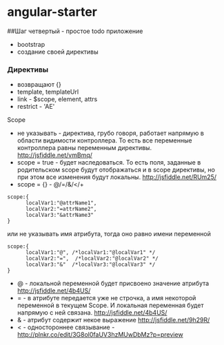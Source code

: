 # angular-starter

##Шаг четвертый - простое todo приложение 

- bootstrap
- создание своей директивы

### Директивы 
- возвращают {}
- template, templateUrl
- link - $scope, element, attrs
- restrict - 'AE'

Scope 
- не указывать - директива, грубо говоря, работает напрямую в области видимости контроллера. То есть все переменные контроллера равны переменным директивы. http://jsfiddle.net/vmBmq/
- scope = true - будет наследоваться. То есть поля, заданные в родительском scope будут отображаться и в scope директивы, но при этом все изменения будут локальны. http://jsfiddle.net/RUm25/
- scope = {} - @/=/&/</+

```
scope:{
      localVar1:"@attrName1",
      localVar2:"=attrName2",
      localVar3:"&attrName3"
}
```

или не указывать имя атрибута, тогда оно равно имени переменной

```
scope:{
      localVar1:"@", /*localVar1:"@localVar1" */
      localVar2:"=",  /*localVar2:"@localVar2" */
      localVar3:"&"  /*localVar3:"@localVar3" */
}
```

- @ - локальной переменной будет присвоено значение атрибута http://jsfiddle.net/4b4US/
- = -  в атрибуте передается уже не строчка, а имя некоторой переменной в текущем Scope. И локальная переменная будет напрямую с ней связана. http://jsfiddle.net/4b4US/
- & - атрибут содержит некое выражение http://jsfiddle.net/9h29R/
- < - одностороннее связывание - http://plnkr.co/edit/3G8ol0faUV3hzMUwDbMz?p=preview